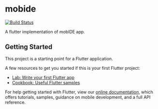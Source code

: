 # mobide

[![Build Status](https://img.shields.io/github/workflow/status/jshyunbin/mobIDE/Flutter%20CI)](https://github.com/jshyunbin/mobIDE/actions)

A flutter implementation of mobIDE app.

## Getting Started

This project is a starting point for a Flutter application.

A few resources to get you started if this is your first Flutter project:

- [Lab: Write your first Flutter app](https://flutter.dev/docs/get-started/codelab)
- [Cookbook: Useful Flutter samples](https://flutter.dev/docs/cookbook)

For help getting started with Flutter, view our
[online documentation](https://flutter.dev/docs), which offers tutorials,
samples, guidance on mobile development, and a full API reference.
